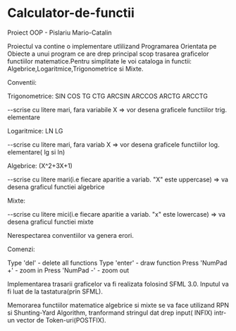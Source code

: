# Calculator-de-functii
Proiect OOP - Pislariu Mario-Catalin 


Proiectul va contine o implementare utlilizand Programarea Orientata pe Obiecte a unui program ce are drep principal scop trasarea graficelor functiilor matematice.Pentru simplitate le voi cataloga in functii: Algebrice,Logaritmice,Trigonometrice si Mixte. 

Conventii:

Trigonometrice: SIN COS TG CTG ARCSIN ARCCOS ARCTG ARCCTG

--scrise cu litere mari, fara variabile X => vor desena graficele functiilor trig. elementare

Logaritmice: LN LG

--scrise cu litere mari, fara variab X => vor desena graficele functiilor log. elementare( lg si ln)

Algebrice: (X^2+3X+1)

--scrise cu litere mari(i.e fiecare aparitie a variab. "X" este uppercase) => va desena graficul functiei algebrice

Mixte:

--scrise cu litere mici(i.e fiecare aparitie a variab. "x" este lowercase) => va desena graficul functiei mixte

Nerespectarea conventiilor va genera erori.

Comenzi:

Type 'del' - delete all functions
Type 'enter' - draw function
Press 'NumPad +' - zoom in
Press 'NumPad -' - zoom out

Implementarea trasarii graficelor va fi realizata folosind SFML 3.0.
Inputul va fi luat de la tastatura(prin SFML).

Memorarea functiilor matematice algebrice si mixte se va face utilizand RPN si Shunting-Yard Algorithm, tranformand stringul dat drep input( INFIX) intr-un vector de Token-uri(POSTFIX).
